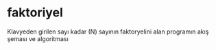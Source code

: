 # faktoriyel
 Klavyeden girilen sayı kadar (N) sayının faktoryelini alan programın akış şeması ve algoritması
